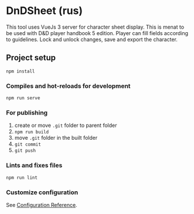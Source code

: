 # DnDSheet (rus)

This tool uses VueJs 3 server for character sheet display. This is menat to be used with D&D player handbook 5 edition. Player can fill fields according to guidelines. Lock and unlock changes, save and export the character.

## Project setup
```
npm install
```

### Compiles and hot-reloads for development
```
npm run serve
```

### For publishing
1) create or move ```.git``` folder to parent folder
2) ```npm run build```
3) move ```.git``` folder in the built folder
4) ```git commit```
5) ```git push```


### Lints and fixes files
```
npm run lint
```

### Customize configuration
See [Configuration Reference](https://cli.vuejs.org/config/).
